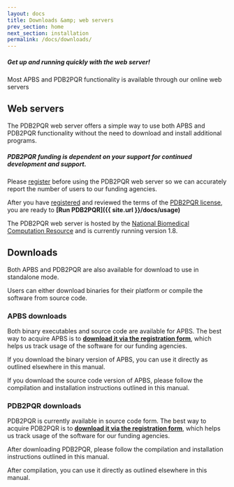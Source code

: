 ```yaml
---
layout: docs
title: Downloads &amp; web servers
prev_section: home
next_section: installation
permalink: /docs/downloads/
---
```


<div class="note">
	<h5>Get up and running quickly with the web server!</h5>
	<p>Most APBS and PDB2PQR functionality is available through our online web servers</p>
</div>

## Web servers

The PDB2PQR web server offers a simple way to use both APBS and PDB2PQR functionality without the need to download and install additional programs.

<div class="note warning">
	<h5>PDB2PQR funding is dependent on your support for continued development and support.</h5>
	<p>Please <a href="http://goo.gl/JdqHYd" target="_blank" >register</a> before using the PDB2PQR web server so we can accurately report the number of users to our funding agencies.</p>
</div>

After you have <a href="http://goo.gl/HkN4kj" target="_blank" >registered</a> and reviewed the terms of the [PDB2PQR license](https://raw.github.com/sobolevnrm/apbs-pdb2pqr/master/pdb2pqr/COPYING), you are ready to **[Run PDB2PQR]({{ site.url }}/docs/usage)**

The PDB2PQR web server is hosted by the <a target="_blank" href="http://nbcr.ucsd.edu">National Biomedical Computation Resource</a> and is currently running version 1.8.
<!-- TODO: Add link to Version 1.8 release notes -->

## Downloads

Both APBS and PDB2PQR are also available for download to use in standalone mode.
<!-- TODO:  Add links to source compilation instructions -->
Users can either download binaries for their platform or compile the software from source code.

### APBS downloads

Both binary executables and source code are available for APBS.
The best way to acquire APBS is to **<a href="http://goo.gl/HkN4kj" target="_blank" >download it via the registration form</a>**, which helps us track usage of the software for our funding agencies.
<!-- TODO:  Add link to usage section -->
If you download the binary version of APBS, you can use it directly as outlined elsewhere in this manual.
<!-- TODO:  Add link to compilation instructions -->
If you download the source code version of APBS, please follow the compilation and installation instructions outlined in this manual.

### PDB2PQR downloads

PDB2PQR is currently available in source code form. 
The best way to acquire PDB2PQR is to **<a href="http://goo.gl/HkN4kj" target="_blank">download it via the registration form</a>**, which helps us track usage of the software for our funding agencies.
<!-- TODO:  Add link to compilation instructions -->
After downloading PDB2PQR, please follow the compilation and installation instructions outlined in this manual.
<!-- TODO:  Add link to usage section -->
After compilation, you can use it directly as outlined elsewhere in this manual.